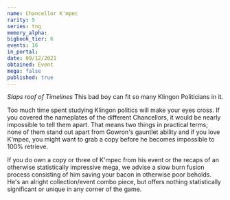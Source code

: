 ```yaml
---
name: Chancellor K'mpec
rarity: 5
series: tng
memory_alpha:
bigbook_tier: 6
events: 16
in_portal:
date: 09/12/2021
obtained: Event
mega: false
published: true
---
```


*Slaps roof of Timelines* This bad boy can fit so many Klingon Politicians in it.

Too much time spent studying Klingon politics will make your eyes cross. If you covered the nameplates of the different Chancellors, it would be nearly impossible to tell them apart. That means two things in practical terms; none of them stand out apart from Gowron's gauntlet ability and if you love K'mpec, you might want to grab a copy before he becomes impossible to 100% retrieve.

If you do own a copy or three of K'mpec from his event or the recaps of an otherwise statistically impressive mega, we advise a slow burn fusion process consisting of him saving your bacon in otherwise poor beholds. He's an alright collection/event combo piece, but offers nothing statistically significant or unique in any corner of the game.
